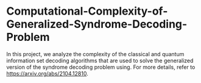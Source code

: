 # Computational-Complexity-of-Generalized-Syndrome-Decoding-Problem
In this project, we analyze the complexity of the classical and quantum information set decoding algorithms that are used to solve the generalized version of the syndrome decoding problem using. For more details, refer to https://arxiv.org/abs/2104.12810.
